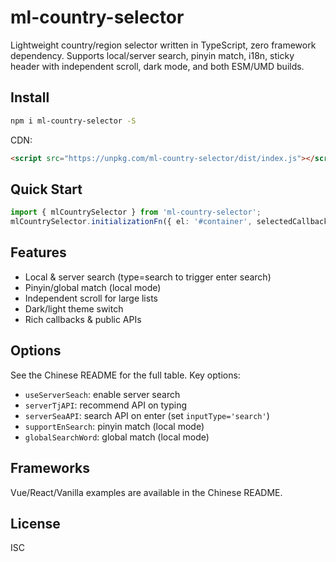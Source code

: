 # ml-country-selector

Lightweight country/region selector written in TypeScript, zero framework dependency. Supports local/server search, pinyin match, i18n, sticky header with independent scroll, dark mode, and both ESM/UMD builds.

## Install
```bash
npm i ml-country-selector -S
```
CDN:
```html
<script src="https://unpkg.com/ml-country-selector/dist/index.js"></script>
```

## Quick Start
```ts
import { mlCountrySelector } from 'ml-country-selector';
mlCountrySelector.initializationFn({ el: '#container', selectedCallback: console.log }).render();
```

## Features
- Local & server search (type=search to trigger enter search)
- Pinyin/global match (local mode)
- Independent scroll for large lists
- Dark/light theme switch
- Rich callbacks & public APIs

## Options
See the Chinese README for the full table. Key options:
- `useServerSeach`: enable server search
- `serverTjAPI`: recommend API on typing
- `serverSeaAPI`: search API on enter (set `inputType='search'`)
- `supportEnSearch`: pinyin match (local mode)
- `globalSearchWord`: global match (local mode)

## Frameworks
Vue/React/Vanilla examples are available in the Chinese README.

## License
ISC


